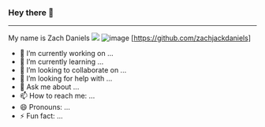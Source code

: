 ### Hey there 👋
---
My name is Zach Daniels
![](https://img.shields.io/badge/<WORD_ON_LEFT>-<WORD_ON_RIGHT>-informational?style=for-the-badge&logo=<LOGO_NAME>&logoColor=white&color=2bbc8a)
![image](https://img.shields.io/badge/LinkedIn-0077B5?style=for-the-badge&logo=linkedin&logoColor=white) [https://github.com/zachjackdaniels]
- 🔭 I’m currently working on ...
- 🌱 I’m currently learning ...
- 👯 I’m looking to collaborate on ...
- 🤔 I’m looking for help with ...
- 💬 Ask me about ...
- 📫 How to reach me: ...
- 😄 Pronouns: ...
- ⚡ Fun fact: ...
